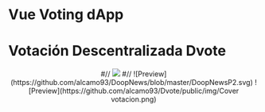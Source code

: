 # Vue Voting dApp

<h1> Votación Descentralizada Dvote </h1>
<p align="center">		
 #// <img src="https://github.com/alcamo93/Dvote/blob/master/logo.PNG">	
 #//  ![Preview](https://github.com/alcamo93/DoopNews/blob/master/DoopNewsP2.svg)	
 ![Preview](https://github.com/alcamo93/Dvote/public/img/Cover votacion.png)
</p>
 
